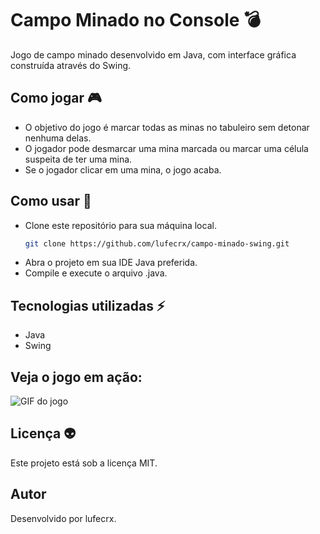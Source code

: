 # Campo Minado no Console 💣
Jogo de campo minado desenvolvido em Java, com interface gráfica construída através do Swing. 

## Como jogar 🎮
- O objetivo do jogo é marcar todas as minas no tabuleiro sem detonar nenhuma delas.
- O jogador pode desmarcar uma mina marcada ou marcar uma célula suspeita de ter uma mina.
- Se o jogador clicar em uma mina, o jogo acaba.

## Como usar 📓
- Clone este repositório para sua máquina local.
   ```bash
   git clone https://github.com/lufecrx/campo-minado-swing.git
- Abra o projeto em sua IDE Java preferida.
- Compile e execute o arquivo .java.

## Tecnologias utilizadas ⚡ 
- Java
- Swing

## Veja o jogo em ação: 
![GIF do jogo](https://github.com/lufecrx/campo-minado-swing/blob/main/gamepreview.gif)

## Licença 👽
Este projeto está sob a licença MIT.

## Autor 
Desenvolvido por lufecrx. 